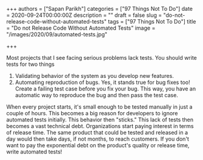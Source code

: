 +++
authors = ["Sapan Parikh"]
categories = ["97 Things Not To Do"]
date = 2020-09-24T00:00:00Z
description = ""
draft = false
slug = "do-not-release-code-without-automated-tests"
tags = ["97 Things Not To Do"]
title = "Do not Release Code Without Automated Tests"
image = "/images/2020/09/automated-tests.jpg"

+++

Most projects that I see facing serious problems lack tests. You should write tests for two things

1. Validating behavior of the system as you develop new features.
2. Automating reproduction of bugs. Yes, it stands true for bug fixes too! Create a failing test case before you fix your bug. This way, you have an automatic way to reproduce the bug and then pass the test case.

When every project starts, it's small enough to be tested manually in just a couple of hours. This becomes a big reason for developers to ignore automated tests initially. This behavior then "sticks." This lack of tests then becomes a vast technical debt. Organizations start paying interest in terms of release time. The same product that could be tested and released in a day would then take days, if not months, to reach customers. If you don't want to pay the exponential debt on the product's quality or release time, write automated tests!
